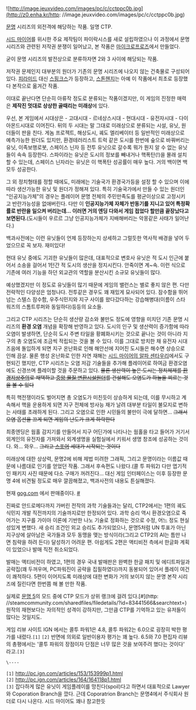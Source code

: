 ![http://image.jeuxvideo.com/images/pc/c/cctppc0b.jpg](http://z0.enha.kr/http:
//image.jeuxvideo.com/images/pc/c/cctppc0b.jpg)

[문명](%EB%AC%B8%EB%AA%85.md) 시리즈의 외전격에 해당하는 작품. 일명 CTP.

[시드 마이어](%EC%8B%9C%EB%93%9C%20%EB%A7%88%EC%9D%B4%EC%96%B4.md)를 위시한 주요 제작팀이
파이락시스를 새로 설립하였으나 이 과정에서 문명 시리즈와 관련된 저작권 분쟁이 일어났고, 본 작품은 [마이크로프로즈](%EB%A7%88%EC%9D%B4%ED%81%AC%EB%A1%9C%ED%94%84%EB%A1%9C%EC%A6%88.md)에서 만들었다.

굳이 문명 시리즈의 발전상으로 분류하자면 2와 3 사이에 해당되는 작품.  

저작권 문제인지 대부분의 원더가 기존의 문명 시리즈에 나오지 않는 건축물로 구성되어 있다.
[피라미드](%ED%94%BC%EB%9D%BC%EB%AF%B8%EB%93%9C.md) 대신
[스핑크스](%EC%8A%A4%ED%95%91%ED%81%AC%EC%8A%A4.md)가 등장하고,
[스톤헨지](%EC%8A%A4%ED%86%A4%ED%97%A8%EC%A7%80.md)는 아예 이 작품에서 최초로 등장했다 본작으로
옮겨간 작품.

이대로 끝난다면 단순히 아류작 정도로 분류되는 작품이겠지만, 이 게임의 진정한 매력은 **제작진 멋대로 상상한 골때리는 미래상**에 있다.

우선, 본 게임에서 시대상은 - 고대시대 - 르네상스시대 - 현대시대 - 유전자시대 - 다이아몬드시대로 이어진다. 뒤의 두 시대는 말 그대로
미래상으로 분류되는 시설, 유닛, 원더들이 판을 친다. 게놈 프로젝트, 해상도시, 궤도 엘리베이터 등 일반적인 미래상으로 예측가능한 원더도
있지만, 환경테러리스트 트럭 같은 도시를 한번에 숲으로 바꿔버리는 유닛, 이족보행로봇, 스페이스 닌자 등 전투 유닛으로 갈수록 뭐가 뭔지 알
수 없는 유닛들이 속속 등장한다. 스파이라는 유닛은 도시의 정보를 빼내거나 핵폭탄(!)을 몰래 설치 할 수 있는데, 스페이스 닌자라는 유닛은
이 핵폭탄 성공률이 매우 높다. 거의 백이면 백 모두 성공한다.  

그 외 정치형태를 정할 때에도, 미래에는 기술국가 환경국가등을 설정 할 수 있으며 이에 따라 생산가능한 유닛 및 원더가 정해져 있다. 특히
기술국가에서 만들 수 있는 원더인 "인공지능가체"의 경우는 플레이어 문명 전체의 주민만족도를 평균이상으로 고정시키고 반란가능성을 없애버린다.
다만 이 **인공지능가체 자체가 반동기를 지니고 있어 특정확률로 반란을 일으켜 버리는데... 이러면 거의 엔딩 다와서 게임 접었다 할만큼
끝장났다고 보면된다.**(도시들이 우르르 그냥 인공지능가체가 지배해버리는 악몽같은 사태가 일어난다.)

백과사전에는 이런 유닛들이 언제 등장하는지 상세하고 그럴듯한 역사적 배경을 넣어 두었으므로 꼭 보자. 재미있다!  

현대 유닛 중에도 기괴한 유닛들이 많은데, 대표적으로 변호사 유닛은 적 도시 인근에 붙어서 소송을 걸어서 1턴간 적 도시의 생산을
정지시킨다. 안죽이면 계~속. 이런 식으로 기존에 여러 기능을 하던 외교관의 역할을 분산시킨 소규모 유닛들이 많다.  

예상했겠지만 이 정도로 유닛들이 많기 때문에 게임의 밸런스는 별로 좋지 않은 편. 다만 전략적인 다양성은 엄청나다. 전투같은 경우도 꽤
재밌게 묘사되어 있다. 잠수함을 뛰어넘는 스텔스 잠수함, 우주식민지와 지구 사이를 왔다갔다하는 강습해병대(이름이 스타워즈의 스톰트루퍼와
동일하다)등등의 요소들.  

그리고 CTP 시리즈는 단순히 생산량 감소와 불만도 정도에 영향을 미치던 기존 문명 시리즈의 **환경 오염** 개념을 확장해 반영하고 있다.
도시의 인구 및 생산력이 증가함에 따라 오염이 발생하면, 단순히 도시 주변 타일을 황폐화시키는 것으로 끝나는 것이 아니라 지구의 총 오염도에
조금씩 적립되는 것을 볼 수 있다. 이를 그대로 방치한 채 유전자 시대 즈음에 돌입하게 되면 지구 온난화로 인해 해안선에 지어진 도시들은
해수면 상승으로 인해 끔살. 물론 행성 온난화로 인한 자연 재해는 [시드 마이어의 알파 센타우리](%EC%8B%9C%EB%93%9C%20%EB%A7%88%EC%9D%B4%EC%96%B4%EC%9D%98%20%EC%95%8C%ED%8C%8C%20%EC%84%BC%ED%83%80%EC%9A%B0%EB%A6%AC.md)에서도 구현되긴 했지만, CTP 시리즈는 오염 저감 기술들을 추가해 플레이어로 하여금 환경오염에도
신경쓰며 플레이할 것을 주문하고 있다. <del>물론 생산력이 높은 도시는 정치체제를
[환경지상주의](%EA%B7%B8%EB%A6%B0%ED%94%BC%EC%8A%A4.md)로 채택하고 [중앙 물질 변환시설원더](%EB%AC%BC%EC%A7%88%EC%9E%AC%EC%A1%B0%ED%95%A9%EC%9E%A5%EC%B9%98.md)를
건설해도 오염도가 하늘을 찌르는 것을 볼 수 있다</del>

특히 핵전쟁이라도 벌어지면 총 오염도가 미친듯이 상승하게 되는데, 이를 무시하고 계속해서 핵을 운용하게 되면 지구 전체에 방사능 재가 날려
대부분 타일이 불모지로 변하는 사태를 초래하게 된다. 그리고 오염으로 인한 시민들의 불만이 극에 달하면... <del>그래서 오염 옵션을
끄게 되면 게임의 난도가 크게 하락한다</del>

최종엔딩은 웜홀 감지기를 만들어서 지구 어딘가에 나타나는 웜홀을 타고 들어가 거기서 외계인의 유전자를 가져와서 외계생명을 실험실에서 키워서
생명 창조에 성공하는 것이다. 와... 와우... <del>그리고 [스포어](%EC%8A%A4%ED%8F%AC%EC%96%B4.md)
세대가 시작되는 것이다</del>

미래상에 대한 상상력, 문명2에 비해 제법 미려한 그래픽, 그리고 문명이라는 이름값 때문에 나름대로 인기를 얻었던 작품. 그래서 후속편도
나왔다.(콜 투 파워2) 다만 엽기적인 패키지 사진 때문에 다소 구매가 꺼려진다... 대신 게임 인터페이스는 이후 등장한 문명 4에 비견될
정도로 매우 깔끔해졌고, 백과사전의 내용도 튼실해졌다.  

현재 [gog.com](gog.com.md) 에서 판매중이다.
[#](http://www.gog.com/gamecard/call_to_power_2)

진짜로 안드로메다까지 가버린 전작의 과학 기술들과는 달리, CTP2에서는 1편의 궤도 식민지 개발 직전까지의 기술까지로만 한정되어 있다.
과학 승리 역시 환경오염으로 죽어가는 지구를 가이아 이론에 기반한 나노 기술로 정화하는 것으로 수정, 어느 정도 현실성있게 변했다. 새 승리
조건인 외교 승리도 추가되었으나, 문명5처럼 UN 투표가 아닌 지구상에 살아남은 국가들과 모두 동맹을 맺는 방식이라(그리고 CTP2의 AI는
틈만 나면 침략을 하려 든다) 달성하기 어려운 편. 아쉽게도 2편은 액티비전 측에서 한글화 계획이 있었으나 발매 직전 취소되었다.  

발매는 액티비전이 하였고, 1편의 경우 국내 발매판은 완벽한 한글 패치 및 에디트파일과 공략집(꽤 두꺼우며, PC파워진이 공략을
집필하였다)까지 동봉되어 있어서 플레이 여건이 쾌적하다. 5편이 이어지도록 미래상에 대한 변화가 거의 보이지 않는 문명 본작 시리즈에
질린다면 한번쯤 해 볼 만한 작품.  

실제로 [문명 5](%EB%AC%B8%EB%AA%85%205.md)의 모드 중에 CTP 모드가 상위 랭크에 걸려 있다.[#](http:
//steamcommunity.com/sharedfiles/filedetails/?id=83441566&searchtext=) 원작의
재현보다는 자의적인 성격이 강하지만, 그만큼 CTP를 기억하고 있는 유저들이 많다는 것일지도.

게임 리뷰 사이트 IGN 에서는 콜투 파워1은 4.8, 콜투 파워2는 6.0으로 굉장히 박한 평가를 내렸다.`[1]` `[2]` 반면에
의외로 일반이용자 평가는 꽤 높다. 6.5와 7.0 편집자 리뷰의 총평에서는 '콜투 파워의 장점이자 단점은 너무 많은 것을 보여주려 했다는
것이다' 라고.`[3]`

`\----`

`[1]` <http://pc.ign.com/articles/153/153999p1.html>  
`[2]` <http://pc.ign.com/articles/164/164118p1.html>  
`[3]` 잡다하게 많은 유닛이 게임플레이를 망친다(spoil)다고 하면서 대표적으로 Lawyer와 Coporation Branch을 깠다.
근데 Coporatrion Branch는 문명4에서 주식회사 원더로 다시 나온다. 시드 마이어도 꽤나 참고한듯

